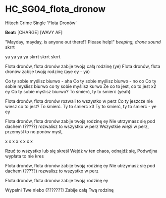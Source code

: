 # HC_SG04_flota_dronow
Hitech Crime Single 'Flota Dronów'

**Beat:** [CHARGE] [WAVY AF]

"Mayday, mayday, is anyone out there!? Please help!"
*beeping, drone sound* skrrt

ya ya ya ya skrrt skrrt skrrt

Flota dronów, flota dronów zabije twoją całą rodzinę (ye)
Flota dronów, flota dronów zabije twoją rodzinę (aye ey - ya)

Co ty sobie myślisz biurwo - aha
Co ty sobie myślisz biurwo - no co
Co ty sobie myślisz biurwo co ty sobie myślisz kurwo
Że co to jest, co to jest x2 ey
Co ty sobie myślisz biurwo?
To śmierć, ty to śmierć (yeah)

Flota dronów, flota dronów rozwali to wszystko w perz
Co ty jeszcze nie wiesz co to jest? To śmierć.
Ty to śmierć x3
Ty to śmierć, ty to śmierć - ye ey

Flota dronów, flota dronów zabije twoją rodzinę ey
Nie utrzymasz się pod dachem (?????) rozwalisz to wszystko w perz
Wszystkie więzi w perz, przemyśl to no ponów myśl, 

x
x
x
x
x
x
x
x

Rzuć to wszystko lub się skreśl
Wejdź w ten chaos, odnajdź się, Podwójna wypłata to nie kres

Flota dronów, flota dronów zabije twoją rodzinę ey
Nie utrzymasz się pod dachem (?????) rozwalisz to wszystko w perz

Flota dronów, flota dronów zabije twoją rodzinę ey

Wypełni Twe niebo (???????)
Zabije całą Twą rodzinę

